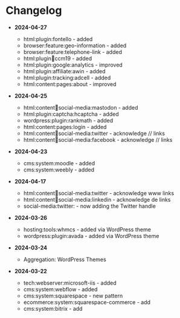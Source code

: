 # Changelog

- **2024-04-27**
    - html:plugin:fontello - added
    - browser:feature:geo-information - added
    - browser:feature:telephone-link - added
    - html:plugin:cookie:ccm19 - added
    - html:plugin:google:analytics - improved
    - html:plugin:affiliate:awin - added
    - html:plugin:tracking:adcell - added
    - html:content:pages:about - improved


- **2024-04-25**
    - html:content:link:social-media:mastodon - added
    - html:plugin:captcha:hcaptcha - added
    - wordpress:plugin:rankmath - added
    - html:content:pages:login - added
    - html:content:link:social-media:twitter - acknowledge // links
    - html:content:link:social-media:facebook - acknowledge // links


- **2024-04-23**
    - cms:system:moodle - added
    - cms:system:weebly - added


- **2024-04-17**
    - html:content:link:social-media:twitter - acknowledge www links
    - html:content:link:social-media:linkedin - acknowledge de links
    - social-media:twitter:<twitterHandle> - now adding the Twitter handle


- **2024-03-26**
    - hosting:tools:whmcs - added via WordPress theme
    - wordpress:plugin:avada - added via WordPress theme


- **2024-03-24**
    - Aggregation: WordPress Themes


- **2024-03-22**
    - tech:webserver:microsoft-iis - added
    - cms:system:webflow - added
    - cms:system:squarespace - new pattern
    - ecommerce:system:squarespace-commerce - add
    - cms:system:bitrix - add
